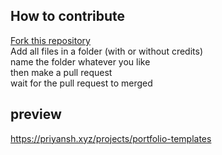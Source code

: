 ## How to contribute 

[Fork this repository](https://github.com/priyanshprajapat/portfolio-templates/fork) <br>
Add all files in a folder (with or without credits) <br>
name the folder whatever you like <br>
then make a pull request <br>
wait for the pull request to merged <br>


## preview
 https://priyansh.xyz/projects/portfolio-templates
